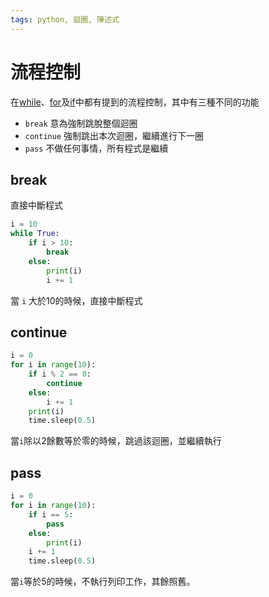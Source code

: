 ```yaml
---
tags: python, 迴圈, 陳述式
---
```


# 流程控制

在[while](python_while語句.md)、[for](python_for語句.md)及[if](python_if語句.md)中都有提到的流程控制，其中有三種不同的功能

- `break` 意為強制跳脫整個迴圈
- `continue` 強制跳出本次迴圈，繼續進行下一圈
- `pass` 不做任何事情，所有程式是繼續

## break

直接中斷程式

```py
i = 10
while True:
    if i > 10:
        break
    else:
        print(i)
        i += 1
```

當 `i` 大於10的時候，直接中斷程式

## continue

```py
i = 0
for i in range(10):
    if i % 2 == 0:
        continue
    else:
        i += 1
    print(i)
    time.sleep(0.5)
```

當`i`除以2餘數等於零的時候，跳過該迴圈，並繼續執行

## pass

```py
i = 0 
for i in range(10):
    if i == 5:
        pass
    else:
        print(i)
    i += 1
    time.sleep(0.5)
```

當`i`等於5的時候，不執行列印工作，其餘照舊。

